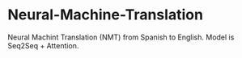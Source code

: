 # Neural-Machine-Translation
Neural Machint Translation (NMT) from Spanish to English. Model is Seq2Seq + Attention.
